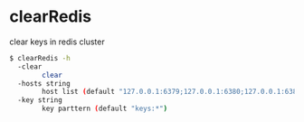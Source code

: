 # clearRedis

clear keys in redis cluster

```bash
$ clearRedis -h
  -clear
        clear
  -hosts string
        host list (default "127.0.0.1:6379;127.0.0.1:6380;127.0.0.1:6381;127.0.0.1:6382")
  -key string
        key parttern (default "keys:*")

```
